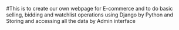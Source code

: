 #This is to create our own webpage for E-commerce and to do basic selling, bidding and watchlist operations using Django by Python and Storing and accessing all the data by Admin interface
